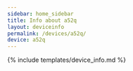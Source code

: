 ```yaml
---
sidebar: home_sidebar
title: Info about a52q
layout: deviceinfo
permalink: /devices/a52q/
device: a52q
---
```

{% include templates/device_info.md %}
